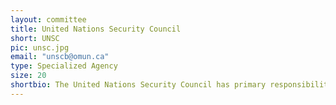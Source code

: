 ```yaml
---
layout: committee
title: United Nations Security Council
short: UNSC
pic: unsc.jpg
email: "unscb@omun.ca"
type: Specialized Agency
size: 20
shortbio: The United Nations Security Council has primary responsibility for the maintenance of international peace and security.
---
```

